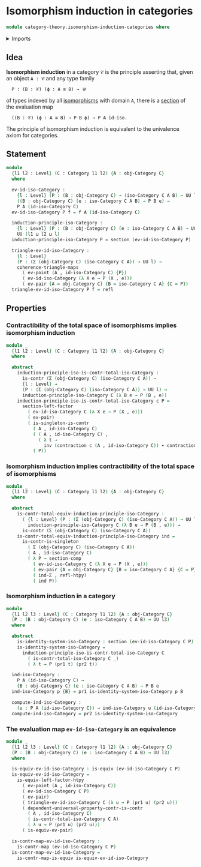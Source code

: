 # Isomorphism induction in categories

```agda
module category-theory.isomorphism-induction-categories where
```

<details><summary>Imports</summary>

```agda
open import category-theory.categories
open import category-theory.isomorphisms-in-categories

open import foundation.contractible-types
open import foundation.dependent-pair-types
open import foundation.universal-property-dependent-pair-types
open import foundation.universe-levels

open import foundation-core.commuting-triangles-of-maps
open import foundation-core.contractible-maps
open import foundation-core.equivalences
open import foundation-core.function-types
open import foundation-core.homotopies
open import foundation-core.identity-types
open import foundation-core.sections
open import foundation-core.singleton-induction
```

</details>

## Idea

**Isomorphism induction** in a category `𝒞` is the principle asserting that,
given an object `A : 𝒞` and any type family

```text
  P : (B : 𝒞) (ϕ : A ≅ B) → 𝒰
```

of types indexed by all
[isomorphisms](category-theory.isomorphisms-in-categories.md) with domain `A`,
there is a [section](foundation.sections.md) of the evaluation map

```text
  ((B : 𝒞) (ϕ : A ≅ B) → P B ϕ) → P A id-iso.
```

The principle of isomorphism induction is equivalent to the univalence axiom for
categories.

## Statement

```agda
module _
  {l1 l2 : Level} (C : Category l1 l2) {A : obj-Category C}
  where

  ev-id-iso-Category :
    {l : Level} (P : (B : obj-Category C) → (iso-Category C A B) → UU l) →
    ((B : obj-Category C) (e : iso-Category C A B) → P B e) →
    P A (id-iso-Category C)
  ev-id-iso-Category P f = f A (id-iso-Category C)

  induction-principle-iso-Category :
    {l : Level} (P : (B : obj-Category C) (e : iso-Category C A B) → UU l) →
    UU (l1 ⊔ l2 ⊔ l)
  induction-principle-iso-Category P = section (ev-id-iso-Category P)

  triangle-ev-id-iso-Category :
    {l : Level}
    (P : (Σ (obj-Category C) (iso-Category C A)) → UU l) →
    coherence-triangle-maps
      ( ev-point (A , id-iso-Category C) {P})
      ( ev-id-iso-Category (λ X e → P (X , e)))
      ( ev-pair {A = obj-Category C} {B = iso-Category C A} {C = P})
  triangle-ev-id-iso-Category P f = refl
```

## Properties

### Contractibility of the total space of isomorphisms implies isomorphism induction

```agda
module _
  {l1 l2 : Level} (C : Category l1 l2) {A : obj-Category C}
  where

  abstract
    induction-principle-iso-is-contr-total-iso-Category :
      is-contr (Σ (obj-Category C) (iso-Category C A)) →
      {l : Level} →
      (P : (Σ (obj-Category C) (iso-Category C A)) → UU l) →
      induction-principle-iso-Category C (λ B e → P (B , e))
    induction-principle-iso-is-contr-total-iso-Category c P =
      section-left-factor
        ( ev-id-iso-Category C (λ X e → P (X , e)))
        ( ev-pair)
        ( is-singleton-is-contr
          ( A , id-iso-Category C)
          ( ( A , id-iso-Category C) ,
            ( λ t →
              inv (contraction c (A , id-iso-Category C)) ∙ contraction c t))
          ( P))
```

### Isomorphism induction implies contractibility of the total space of isomorphisms

```agda
module _
  {l1 l2 : Level} (C : Category l1 l2) {A : obj-Category C}
  where

  abstract
    is-contr-total-equiv-induction-principle-iso-Category :
      ( {l : Level} (P : (Σ (obj-Category C) (iso-Category C A)) → UU l) →
        induction-principle-iso-Category C (λ B e → P (B , e))) →
      is-contr (Σ (obj-Category C) (iso-Category C A))
    is-contr-total-equiv-induction-principle-iso-Category ind =
      is-contr-is-singleton
        ( Σ (obj-Category C) (iso-Category C A))
        ( A , id-iso-Category C)
        ( λ P → section-comp
          ( ev-id-iso-Category C (λ X e → P (X , e)))
          ( ev-pair {A = obj-Category C} {B = iso-Category C A} {C = P})
          ( ind-Σ , refl-htpy)
          ( ind P))
```

### Isomorphism induction in a category

```agda
module _
  {l1 l2 l3 : Level} (C : Category l1 l2) {A : obj-Category C}
  (P : (B : obj-Category C) (e : iso-Category C A B) → UU l3)
  where

  abstract
    is-identity-system-iso-Category : section (ev-id-iso-Category C P)
    is-identity-system-iso-Category =
      induction-principle-iso-is-contr-total-iso-Category C
        ( is-contr-total-iso-Category C _)
        ( λ t → P (pr1 t) (pr2 t))

  ind-iso-Category :
    P A (id-iso-Category C) →
    {B : obj-Category C} (e : iso-Category C A B) → P B e
  ind-iso-Category p {B} = pr1 is-identity-system-iso-Category p B

  compute-ind-iso-Category :
    (u : P A (id-iso-Category C)) → ind-iso-Category u (id-iso-Category C) ＝ u
  compute-ind-iso-Category = pr2 is-identity-system-iso-Category
```

### The evaluation map `ev-id-iso-Category` is an equivalence

```agda
module _
  {l1 l2 l3 : Level} (C : Category l1 l2) {A : obj-Category C}
  (P : (B : obj-Category C) (e : iso-Category C A B) → UU l3)
  where

  is-equiv-ev-id-iso-Category : is-equiv (ev-id-iso-Category C P)
  is-equiv-ev-id-iso-Category =
    is-equiv-left-factor-htpy
      ( ev-point (A , id-iso-Category C))
      ( ev-id-iso-Category C P)
      ( ev-pair)
      ( triangle-ev-id-iso-Category C (λ u → P (pr1 u) (pr2 u)))
      ( dependent-universal-property-contr-is-contr
        ( A , id-iso-Category C)
        ( is-contr-total-iso-Category C A)
        ( λ u → P (pr1 u) (pr2 u)))
      ( is-equiv-ev-pair)

  is-contr-map-ev-id-iso-Category :
    is-contr-map (ev-id-iso-Category C P)
  is-contr-map-ev-id-iso-Category =
    is-contr-map-is-equiv is-equiv-ev-id-iso-Category
```
